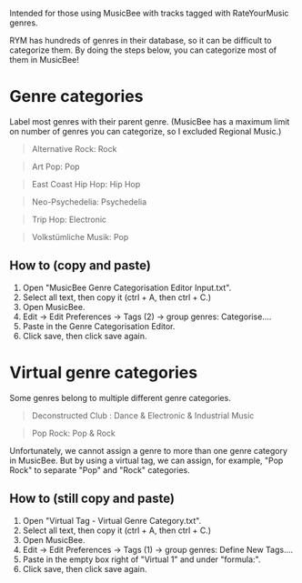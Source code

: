 Intended for those using MusicBee with tracks tagged with RateYourMusic genres.

RYM has hundreds of genres in their database, so it can be difficult to categorize them. By doing the steps below, you can categorize most of them in MusicBee!

# Genre categories

Label most genres with their parent genre. (MusicBee has a maximum limit on number of genres you can categorize, so I excluded Regional Music.)

> Alternative Rock: Rock

> Art Pop: Pop

> East Coast Hip Hop: Hip Hop

> Neo-Psychedelia: Psychedelia

> Trip Hop: Electronic

> Volkstümliche Musik: Pop

## How to (copy and paste)

1. Open "MusicBee Genre Categorisation Editor Input.txt".
2. Select all text, then copy it (ctrl + A, then ctrl + C.)
3. Open MusicBee.
4. Edit -> Edit Preferences -> Tags (2) -> group genres: Categorise....
5. Paste in the Genre Categorisation Editor.
6. Click save, then click save again.

# Virtual genre categories

Some genres belong to multiple different genre categories.

> Deconstructed Club : Dance & Electronic & Industrial Music

> Pop Rock: Pop & Rock

Unfortunately, we cannot assign a genre to more than one genre category in MusicBee. But by using a virtual tag, we can assign, for example, "Pop Rock" to separate "Pop" and "Rock" categories.

## How to (still copy and paste)

1. Open "Virtual Tag - Virtual Genre Category.txt".
2. Select all text, then copy it (ctrl + A, then ctrl + C.)
3. Open MusicBee.
4. Edit -> Edit Preferences -> Tags (1) -> group genres: Define New Tags....
5. Paste in the empty box right of "Virtual 1" and under "formula:".
6. Click save, then click save again.
